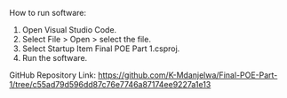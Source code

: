 How to run software:
1. Open Visual Studio Code.
2. Select File > Open > select the file.
3. Select Startup Item Final POE Part 1.csproj.
4. Run the software.

GitHub Repository Link: https://github.com/K-Mdanjelwa/Final-POE-Part-1/tree/c55ad79d596dd87c76e7746a87174ee9227a1e13

